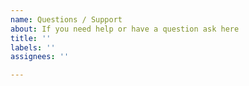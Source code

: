 ```yaml
---
name: Questions / Support
about: If you need help or have a question ask here
title: ''
labels: ''
assignees: ''

---
```




